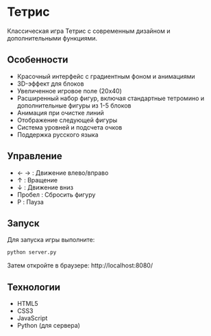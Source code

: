 # Тетрис

Классическая игра Тетрис с современным дизайном и дополнительными функциями.

## Особенности

- Красочный интерфейс с градиентным фоном и анимациями
- 3D-эффект для блоков
- Увеличенное игровое поле (20x40)
- Расширенный набор фигур, включая стандартные тетромино и дополнительные фигуры из 1-5 блоков
- Анимация при очистке линий
- Отображение следующей фигуры
- Система уровней и подсчета очков
- Поддержка русского языка

## Управление

- ← → : Движение влево/вправо
- ↑ : Вращение
- ↓ : Движение вниз
- Пробел : Сбросить фигуру
- P : Пауза

## Запуск

Для запуска игры выполните:

```bash
python server.py
```

Затем откройте в браузере:
http://localhost:8080/

## Технологии

- HTML5
- CSS3
- JavaScript
- Python (для сервера)